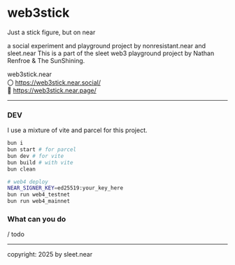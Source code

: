 # web3stick
Just a stick figure, but on near

a social experiment and playground project by nonresistant.near and sleet.near
This is a part of the sleet web3 playground project by Nathan Renfroe & The SunShining.

web3stick.near
<br/>
〇 https://web3stick.near.social/
<br/>
🔗 https://web3stick.near.page/

---

### DEV
I use a mixture of vite and parcel for this project.
```sh
bun i
bun start # for parcel
bun dev # for vite
bun build # with vite
bun clean

# web4 deploy
NEAR_SIGNER_KEY=ed25519:your_key_here
bun run web4_testnet
bun run web4_mainnet
```



### What can you do
/ todo


---


copyright: 2025 by sleet.near